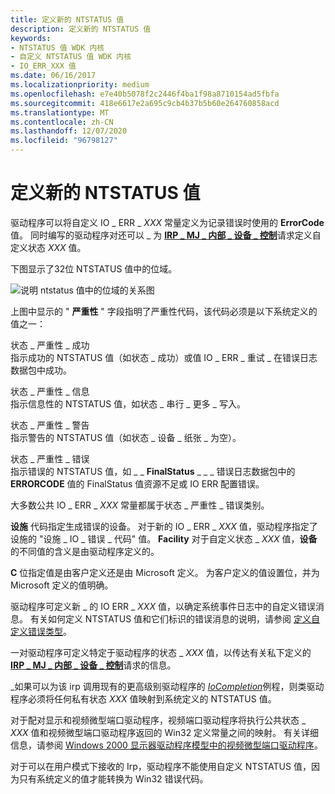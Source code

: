 ```yaml
---
title: 定义新的 NTSTATUS 值
description: 定义新的 NTSTATUS 值
keywords:
- NTSTATUS 值 WDK 内核
- 自定义 NTSTATUS 值 WDK 内核
- IO_ERR_XXX 值
ms.date: 06/16/2017
ms.localizationpriority: medium
ms.openlocfilehash: e7e40b5078f2c2446f4ba1f98a8710154ad5fbfa
ms.sourcegitcommit: 418e6617e2a695c9cb4b37b5b60e264760858acd
ms.translationtype: MT
ms.contentlocale: zh-CN
ms.lasthandoff: 12/07/2020
ms.locfileid: "96798127"
---
```

# <a name="defining-new-ntstatus-values"></a>定义新的 NTSTATUS 值





驱动程序可以将自定义 IO \_ ERR \_ *XXX* 常量定义为记录错误时使用的 **ErrorCode** 值。 同时编写的驱动程序对还可以 \_ 为 [**IRP \_ MJ \_ 内部 \_ 设备 \_ 控制**](./irp-mj-internal-device-control.md)请求定义自定义状态 *XXX* 值。

下图显示了32位 NTSTATUS 值中的位域。

![说明 ntstatus 值中的位域的关系图](images/16ntstat.png)

上图中显示的 " **严重性** " 字段指明了严重性代码，该代码必须是以下系统定义的值之一：

<a href="" id="status-severity-success"></a>状态 \_ 严重性 \_ 成功  
指示成功的 NTSTATUS 值（如状态 \_ 成功）或值 IO \_ ERR \_ 重试 \_ 在错误日志数据包中成功。

<a href="" id="status-severity-informational"></a>状态 \_ 严重性 \_ 信息  
指示信息性的 NTSTATUS 值，如状态 \_ 串行 \_ 更多 \_ 写入。

<a href="" id="status-severity-warning"></a>状态 \_ 严重性 \_ 警告  
指示警告的 NTSTATUS 值（如状态 \_ 设备 \_ 纸张 \_ 为空）。

<a href="" id="status-severity-error"></a>状态 \_ 严重性 \_ 错误  
指示错误的 NTSTATUS 值，如 \_ \_ **FinalStatus** \_ \_ \_ 错误日志数据包中的 **ERRORCODE** 值的 FinalStatus 值资源不足或 IO ERR 配置错误。

大多数公共 IO \_ ERR \_ *XXX* 常量都属于状态 \_ 严重性 \_ 错误类别。

**设施** 代码指定生成错误的设备。 对于新的 IO \_ ERR \_ *XXX* 值，驱动程序指定了设施的 "设施 \_ IO \_ 错误 \_ 代码" 值。 **Facility** 对于自定义状态 \_ *XXX* 值，**设备** 的不同值的含义是由驱动程序定义的。

**C** 位指定值是由客户定义还是由 Microsoft 定义。 为客户定义的值设置位，并为 Microsoft 定义的值明确。

驱动程序可定义新 \_ 的 IO ERR \_ *XXX* 值，以确定系统事件日志中的自定义错误消息。 有关如何定义 NTSTATUS 值和它们标识的错误消息的说明，请参阅 [定义自定义错误类型](defining-custom-error-types.md)。

一对驱动程序可定义特定于驱动程序的状态 \_ *XXX* 值，以传达有关私下定义的 [**IRP \_ MJ \_ 内部 \_ 设备 \_ 控制**](./irp-mj-internal-device-control.md)请求的信息。

\_如果可以为该 irp 调用现有的更高级别驱动程序的 [*IoCompletion*](/windows-hardware/drivers/ddi/wdm/nc-wdm-io_completion_routine)例程，则类驱动程序必须将任何私有状态 *XXX* 值映射到系统定义的 NTSTATUS 值。

对于配对显示和视频微型端口驱动程序，视频端口驱动程序将执行公共状态 \_ *XXX* 值和视频微型端口驱动程序返回的 Win32 定义常量之间的映射。 有关详细信息，请参阅 [Windows 2000 显示器驱动程序模型中的视频微型端口驱动程序](../display/video-miniport-drivers-in-the-windows-2000-display-driver-model.md)。

对于可以在用户模式下接收的 Irp，驱动程序不能使用自定义 NTSTATUS 值，因为只有系统定义的值才能转换为 Win32 错误代码。

 

